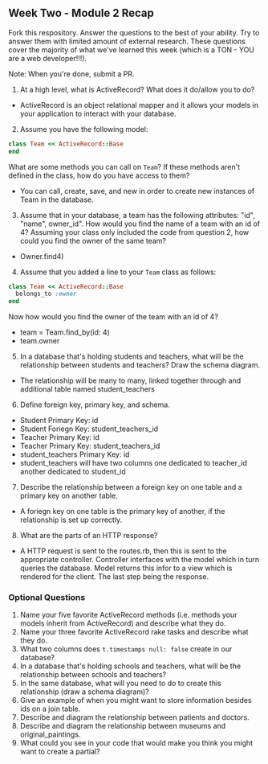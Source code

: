 ## Week Two - Module 2 Recap

Fork this respository. Answer the questions to the best of your ability. Try to answer them with limited amount of external research. These questions cover the majority of what we've learned this week (which is a TON - YOU are a web developer!!!). 

Note: When you're done, submit a PR.

1. At a high level, what is ActiveRecord? What does it do/allow you to do?
* ActiveRecord is an object relational mapper and it allows your models in your application to interact with your database.

2. Assume you have the following model:

```ruby
class Team << ActiveRecord::Base
end
```

What are some methods you can call on `Team`? If these methods aren't defined in the class, how do you have access to them?

* You can call, create, save, and new  in order to create new instances of Team in the database.

3. Assume that in your database, a team has the following attributes: "id", "name", owner_id". How would you find the name of a team with an id of 4? Assuming your class only included the code from question 2, how could you find the owner of the same team? 
* Owner.find4)

4. Assume that you added a line to your `Team` class as follows:

```ruby
class Team << ActiveRecord::Base
  belongs_to :owner
end
```

Now how would you find the owner of the team with an id of 4?
* team = Team.find_by(id: 4)
* team.owner

5. In a database that's holding students and teachers, what will be the relationship between students and teachers? Draw the schema diagram.
* The relationship will be many to many, linked together through and additional table named student_teachers
6. Define foreign key, primary key, and schema.
* Student Primary Key: id
* Student Foriegn Key: student_teachers_id
* Teacher Primary Key: id
* Teacher Primary Key: student_teachers_id
* student_teachers Primary Key: id
* student_teachers will have two columns one dedicated to teacher_id another dedicated to student_id

7. Describe the relationship between a foreign key on one table and a primary key on another table.
* A foriegn key on one table is the primary key of another, if the relationship is set up correctly.

8. What are the parts of an HTTP response?
* A HTTP request is sent to the routes.rb, then this is sent to the appropriate controller. Controller interfaces with the model which in turn queries the database. Model returns this infor to a view which is rendered for the client. The last step being the response.


### Optional Questions

1. Name your five favorite ActiveRecord methods (i.e. methods your models inherit from ActiveRecord) and describe what they do.
2. Name your three favorite ActiveRecord rake tasks and describe what they do.
3. What two columns does `t.timestamps null: false` create in our database?
4. In a database that's holding schools and teachers, what will be the relationship between schools and teachers?
5. In the same database, what will you need to do to create this relationship (draw a schema diagram)?
6. Give an example of when you might want to store information besides ids on a join table.
7. Describe and diagram the relationship between patients and doctors.
8. Describe and diagram the relationship between museums and original_paintings.
9. What could you see in your code that would make you think you might want to create a partial?
